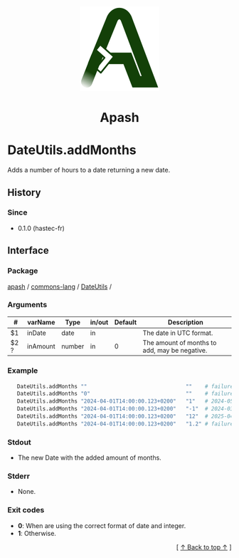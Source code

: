 
<div align='center' id='apash-top'>
  <a href='https://github.com/hastec-fr/apash'>
    <img alt='apash-logo' src='../../../../../../assets/apash-logo.svg'/>
  </a>

  # Apash
</div>


# DateUtils.addMonths
Adds a number of hours to a date returning a new date.

## History
### Since
  * 0.1.0 (hastec-fr)

## Interface
### Package
<!-- apash.packageBegin -->
[apash](../../../apash.md) / [commons-lang](../../commons-lang.md) / [DateUtils](../DateUtils.md) / 
<!-- apash.packageEnd -->

### Arguments
 | #      | varName        | Type          | in/out   | Default    | Description                           |
 |--------|----------------|---------------|----------|------------|---------------------------------------|
 | $1     | inDate         | date          | in       |            | The date in UTC format.               |
 | $2 ?   | inAmount       | number        | in       | 0          | The amount of months to add, may be negative. |

### Example
 ```bash
    DateUtils.addMonths ""                               ""    # failure - ""
    DateUtils.addMonths "0"                              ""    # failure - ""
    DateUtils.addMonths "2024-04-01T14:00:00.123+0200"   "1"   # 2024-05-01T14:00:00.123+0200
    DateUtils.addMonths "2024-04-01T14:00:00.123+0200"   "-1"  # 2024-03-01T14:00:00.123+0100
    DateUtils.addMonths "2024-04-01T14:00:00.123+0200"   "12"  # 2025-04-01T14:00:00.123+0200
    DateUtils.addMonths "2024-04-01T14:00:00.123+0200"   "1.2" # failure - ""
 ```

### Stdout
  * The new Date with the added amount of months.
### Stderr
  * None.

### Exit codes
  * **0**: When are using the correct format of date and integer.
  * **1**: Otherwise.

  <div align='right'>[ <a href='#apash-top'>↑ Back to top ↑</a> ]</div>

